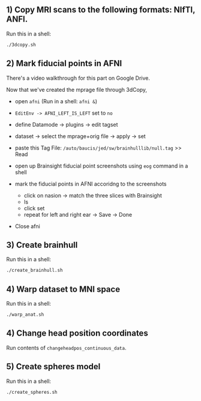 
## 1) Copy MRI scans to the following formats: NIfTI, ANFI.
Run this in a shell:
```bash
./3dcopy.sh
```

## 2) Mark fiducial points in AFNI
There's a video walkthrough for this part on Google Drive.

Now that we've created the mprage file through 3dCopy,
* open `afni` (Run in a shell: `afni &`)
* `EditEnv -> AFNI_LEFT_IS_LEFT` set to `no`
* define Datamode -> plugins -> edit tagset
* dataset -> select the mprage+orig file -> apply -> set
* paste this Tag File: `/auto/baucis/jed/sw/brainhulllib/null.tag` >> Read

* open up Brainsight fiducial point screenshots using `eog` command in a shell
* mark the fiducial points in AFNI accoridng to the screenshots
   * click on nasion -> match the three slices with Brainsight
   * ls
   * click set
   * repeat for left and right ear -> Save -> Done
* Close afni

## 3) Create brainhull
Run this in a shell:
```bash
./create_brainhull.sh
```

## 4) Warp dataset to MNI space
Run this in a shell:
```bash
./warp_anat.sh
```
## 4) Change head position coordinates
Run contents of `changeheadpos_continuous_data`.

## 5) Create spheres model
Run this in a shell:
```bash
./create_spheres.sh
```
